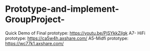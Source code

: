 # Prototype-and-implement-GroupProject-


Quick Demo of Final prototype: https://youtu.be/PjSYkkZjlgk
A7- HiFi prototype: https://ca5w4h.axshare.com/
A5-Midfi prototype:    https://wc77k1.axshare.com/
